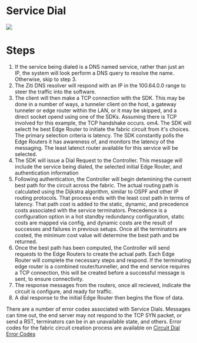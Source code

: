 # Service Dial 
[![](https://mermaid.ink/img/pako:eNqNVMFqGzEQ_ZVBJwds4yQlhz0YgjeBEJo23pyKLkI7sUXk0VbSNpiQf6-0u7Yl2ylFYKynNzNv5mn1waSpkRXM4e8WSWKpxMqKDSevvEao0P5REiHAGkYvi58XnDg1wnolVSPIw23TaCWFV4ZgoRWSz89_Ka-gfKrOoFX5mKMLQ94ardHm-F29Qlia1qOFy6-Prr5WFvuIWeM6VTyZ71RC0f0-t2i3nPboZH4aNFCX6BpDDmF0OZtNb75NZ9PZxbkiMFQJXYfQMMrYLqHsKKNreBdbWAuq3Vq8YchAxiOYoBqSsLTdCnUfPQiNjMn8MMMoMNq2jNY6z3MepMQHCgdBLK3SCpxTt6vQuSjyxbwhBXB3KR7KsOlK_GiiDtfPN5WeqemyghRatlr0wuNKOJN5ZvU-JmnhwA49ZO6fsvNkR7PZcXv7cvLVkeP99fkv247T_LNm2kzi8mDbQDqsw1xPr9f4rN5SeAH32ryzMdug3QhVh4_9gxMAZ36NG-SsCH9rfBWt9pxx-gxU0XpTbUmywtsWx6xtauF3bwMrXoV2e_SuVt7YPYjd9nv_qnSPy-dfEgiO9A)](https://mermaid-js.github.io/mermaid-live-editor/edit#pako:eNqNVMFqGzEQ_ZVBJwds4yQlhz0YgjeBEJo23pyKLkI7sUXk0VbSNpiQf6-0u7Yl2ylFYKynNzNv5mn1waSpkRXM4e8WSWKpxMqKDSevvEao0P5REiHAGkYvi58XnDg1wnolVSPIw23TaCWFV4ZgoRWSz89_Ka-gfKrOoFX5mKMLQ94ardHm-F29Qlia1qOFy6-Prr5WFvuIWeM6VTyZ71RC0f0-t2i3nPboZH4aNFCX6BpDDmF0OZtNb75NZ9PZxbkiMFQJXYfQMMrYLqHsKKNreBdbWAuq3Vq8YchAxiOYoBqSsLTdCnUfPQiNjMn8MMMoMNq2jNY6z3MepMQHCgdBLK3SCpxTt6vQuSjyxbwhBXB3KR7KsOlK_GiiDtfPN5WeqemyghRatlr0wuNKOJN5ZvU-JmnhwA49ZO6fsvNkR7PZcXv7cvLVkeP99fkv247T_LNm2kzi8mDbQDqsw1xPr9f4rN5SeAH32ryzMdug3QhVh4_9gxMAZ36NG-SsCH9rfBWt9pxx-gxU0XpTbUmywtsWx6xtauF3bwMrXoV2e_SuVt7YPYjd9nv_qnSPy-dfEgiO9A)

# Steps

1. If the service being dialed is a DNS named service, rather than just an IP, the system will look perform a DNS query to resolve the name.  Otherwise, skip to step 3.  
2. The Ziti DNS resolver will respond with an IP in the 100.64.0.0 range to steer the traffic into the software.  
3. The client will then make a TCP connection with the SDK.  This may be done in a number of ways, a tunneler client on the host, a gateway tunneler or edge router within the LAN, or it may be skipped, and a direct socket opend using one of the SDKs.  Assuming there is TCP involved for this example, the TCP handshake occurs.
om4. The SDK will selectt he best Edge Router to initiate the fabric circuit from it's choices.  The primary selection criteria is latency.  The SDK constantly polls the Edge Routers it has awareness of, and monitors the latency of the messaging.  The least latenct router available for this service will be selected. 
4. The SDK will issue a Dial Request to the Controller.  This message will include the service being dialed, the selected initial Edge Router, and authentication information
5. Following authentication, the Controller will begin detemining the current best path for the circuit across the fabric.  The actual routing path is calculated using the Dijkstra algorithm, similar to OSPF and other IP routing protocols.  That process ends with the least cost path in terms of latency.  That path cost is added to the static, dynamic, and precedence costs associated with the service terminators.  Precedence is a configuration option in a hot standby redundancy configuration, static costs are mapped via config, and dynamic costs are the result of successes and failures in previous setups.  Once all the terminators are costed, the minimum cost value will determine the best path and be returned.
6. Once the best path has been computed, the Controller will send requests to the Edge Routers to create the actual path.  Each Edge Router will complete the necessary steps and respond.  If the terminating edge router is a combined router/tunneller, and the end service requires a TCP connection, this will be created before a successful message is sent, to ensure connectivity.
7. The response messages from the routers, once all recieved, indicate the circuit is configure, and ready for traffic.
8. A dial response to the initial Edge Router then begins the flow of data.

There are a number of error codes associated with Service Dials.  Messages can time out, the end server may not respond to the TCP SYN packet, or send a RST, terminators can be in an unavailable state, and others.  Error codes for the fabric circuit creation process are available on [Circuit Dial Error Codes](/docusaurus/docs/manage/troubleshooting/20-circuit-create-error-codes)